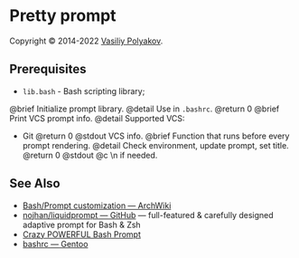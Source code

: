 # Pretty prompt

Copyright © 2014-2022 [Vasiliy Polyakov](mailto:bash@invasy.dev).

## Prerequisites
- `lib.bash` - Bash scripting library;

@brief   Initialize prompt library.
@detail  Use in `.bashrc`.
@return  0
@brief   Print VCS prompt info.
@detail  Supported VCS:
- Git
@return  0
@stdout  VCS info.
@brief   Function that runs before every prompt rendering.
@detail  Check environment, update prompt, set title.
@return  0
@stdout  @c \\n if needed.
## See Also
- [Bash/Prompt customization — ArchWiki](https://wiki.archlinux.org/index.php/Bash/Prompt_customization "Bash/Prompt customization — ArchWiki")
- [nojhan/liquidprompt — GitHub](https://github.com/nojhan/liquidprompt "nojhan/liquidprompt — GitHub") — full-featured & carefully designed adaptive prompt for Bash & Zsh
- [Crazy POWERFUL Bash Prompt](https://www.askapache.com/linux/bash-power-prompt/ "Crazy POWERFUL Bash Prompt")
- [bashrc — Gentoo](https://gitweb.gentoo.org/repo/gentoo.git/tree/app-shells/bash/files/bashrc "bashrc — Gentoo")
